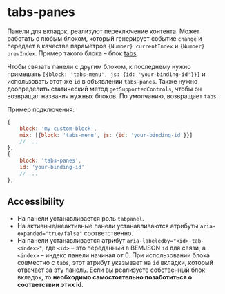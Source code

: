 # tabs-panes

Панели для вкладок, реализуют переключение контента. Может работать с любым блоком, который генерирует событие
`change` и передает в качестве параметров `{Number} сurrentIndex` и `{Number} prevIndex`. Пример такого блока – блок [tabs](../tabs/tabs.ru.md).

Чтобы связать панели с другим блоком, к последнему нужно примешать
`[{block: 'tabs-menu', js: {id: 'your-binding-id'}}]` и использовать этот же `id` в объявлении `tabs-panes`. Также
нужно доопределить статический метод `getSupportedControls`, чтобы он возвращал названия нужных блоков. По умолчанию, возвращает `tabs`.

Пример подключения:

```javascript
{
    block: 'my-custom-block',
    mix: [{block: 'tabs-menu', js: {id: 'your-binding-id'}}]
    // ...
},
{
    block: 'tabs-panes',
    id: 'your-binding-id'
    // ...
},
```

## Accessibility

- На панели устанавливается роль `tabpanel`.
- На активные/неактивные панели устанавливаются атрибуты `aria-expanded="true/false"` соответственно.
- На панели устанавливается атрибут `aria-labeledby="<id>-tab-<index>"`, где `<id>` – это переданный в BEMJSON `id`
для связи, а `<index>` – индекс панели начиная от 0. При использовании блока совместно с `tabs`, этот атрибут
указывает на `id` вкладки, который отвечает за эту панель. Если вы реализуете собственный блок вкладок, то
**необходимо самостоятельно позаботиться о соответствии этих id**.
